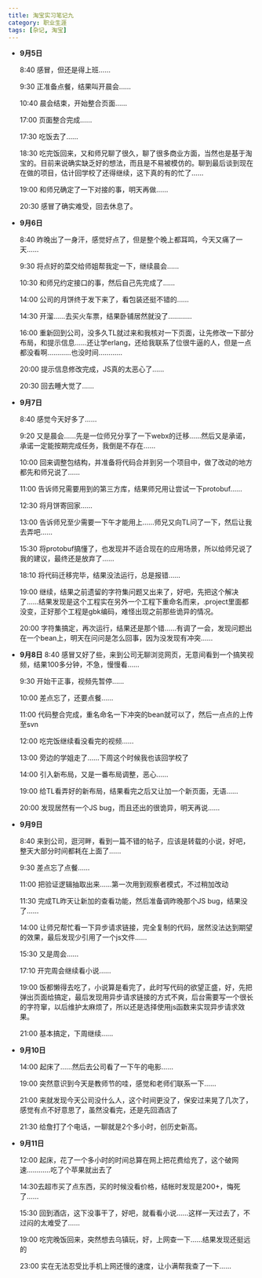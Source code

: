 ```yaml
---
title: 淘宝实习笔记九
category: 职业生涯
tags: [杂记, 淘宝]
---
```


+ **9月5日**

    8:40 感冒，但还是得上班……

    9:30 正准备点餐，结果叫开晨会……

    10:40 晨会结束，开始整合页面……

    17:00 页面整合完成……

    17:30 吃饭去了……


    18:30 吃完饭回来，又和师兄聊了很久，聊了很多商业方面，当然也是基于淘宝的。目前来说确实缺乏好的想法，而且是不易被模仿的。聊到最后谈到现在在做的项目，估计回学校了还得继续，这下真的有的忙了……

    19:00 和师兄确定了一下对接的事，明天再做……

    20:30 感冒了确实难受，回去休息了。

+ **9月6日**

    8:40 昨晚出了一身汗，感觉好点了，但是整个晚上都耳鸣，今天又痛了一天……

    9:30 将点好的菜交给师姐帮我定一下，继续晨会……

    10:30 和师兄约定接口的事，然后自己先完成了……

    14:00 公司的月饼终于发下来了，看包装还挺不错的……

    14:30 开溜……去买火车票，结果卧铺居然就没了…………

    16:00 重新回到公司，没多久TL就过来和我核对一下页面，让先修改一下部分布局，和提示信息……还让学erlang，还给我联系了位很牛逼的人，但是一点都没看啊…………也没时间…………

    20:00 提示信息修改完成，JS真的太恶心了……

    20:30 回去睡大觉了……

+ **9月7日**

    8:40 感觉今天好多了……

    9:20 又是晨会……先是一位师兄分享了一下webx的迁移……然后又是承诺，承诺一定能按期完成任务，我倒是不存在……

    10:00 回来调整包结构，并准备将代码合并到另一个项目中，做了改动的地方都先和师兄说了……

    11:00 告诉师兄需要用到的第三方库，结果师兄用让尝试一下protobuf……

    12:30 将月饼寄回家……

    13:00 告诉师兄至少需要一下午才能用上……师兄又向TL问了一下，然后让我去弄吧……

    15:30 将protobuf搞懂了，也发现并不适合现在的应用场景，所以给师兄说了我的建议，最终还是放弃了……

    18:10 将代码迁移完毕，结果没法运行，总是报错……

    19:00 继续，结果之前遗留的字符集问题又出来了，好吧，先把这个解决了……结果发现是这个工程实在另外一个工程下重命名而来，.project里面都没变，正好那个工程是gbk编码，难怪出现之前那些诡异的情况。

    20:00 字符集搞定，再次运行，结果还是那个错……有调了一会，发现问题出在一个bean上，明天在问问是怎么回事，因为没发现有冲突……

+ **9月8日**
    8:40 感冒又好了些，来到公司无聊浏览网页，无意间看到一个搞笑视频，结果100多分钟，不急，慢慢看……

    9:30 开始干正事，视频先暂停……

    10:00 差点忘了，还要点餐……

    11:00 代码整合完成，重名命名一下冲突的bean就可以了，然后一点点的上传至svn

    12:00 吃完饭继续看没看完的视频……

    13:00 旁边的学姐走了……下周这个时候我也该回学校了

    14:00 引入新布局，又是一番布局调整，恶心……

    19:00 给TL看弄好的新布局，结果看完之后又让加一个新页面，无语……

    20:00 发现居然有一个JS bug，而且还出的很诡异，明天再说……

+ **9月9日**

    8:40 来到公司，逛河畔，看到一篇不错的帖子，应该是转载的小说，好吧，整天大部分时间都耗在上面了……

    9:30 差点忘了点餐……

    11:00 把验证逻辑抽取出来……第一次用到观察者模式，不过稍加改动

    11:30 完成TL昨天让新加的查看功能，然后准备调昨晚那个JS bug，结果没了……

    14:00 让师兄帮忙看一下异步请求链接，完全复制的代码，居然没法达到期望的效果，最后发现少引用了一个js文件……

    15:30 又是周会……

    17:10 开完周会继续看小说……

    19:00 饭都懒得去吃了，小说算是看完了，此时写代码的欲望正盛，好，先把弹出页面给搞定，最后发现用异步请求链接的方式不爽，后台需要写一个很长的字符窜，以后维护太麻烦了，所以还是选择使用js函数来实现异步请求效果。

    21:00 基本搞定，下周继续……

+ **9月10日**

    14:00 起床了……然后去公司看了一下午的电影……

    19:00 突然意识到今天是教师节的哇，感觉和老师们联系一下……

    21:00 来就发现今天公司没什么人，这个时间更没了，保安过来晃了几次了，感觉有点不好意思了，虽然没看完，还是先回酒店了

    21:30 给詹打了个电话，一聊就是2个多小时，创历史新高。

+ **9月11日**

    12:00 起床，花了一个多小时的时间总算在网上把花费给充了，这个破网速…………吃了个苹果就出去了

    14:30去超市买了点东西，买的时候没看价格，结帐时发现是200+，悔死了……

    15:30 回到酒店，这下没事干了，好吧，就看看小说……这样一天过去了，不过闷的太难受了……

    19:00 吃完晚饭回来，突然想去乌镇玩，好，上网查一下……结果发现还挺远的

    23:00 实在无法忍受比手机上网还慢的速度，让小满帮我查了一下……
